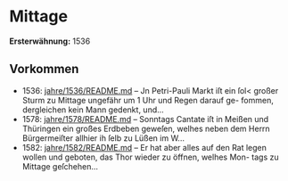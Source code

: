 # Mittage

**Ersterwähnung:** 1536

## Vorkommen
- 1536: [jahre/1536/README.md](../jahre/1536/README.md) – Jn Petri-Pauli Markt iſt ein ſol< großer Sturm
zu Mittage ungefähr um 1 Uhr und Regen darauf ge-
fommen, dergleichen kein Mann gedenkt, und...
- 1578: [jahre/1578/README.md](../jahre/1578/README.md) – Sonntags Cantate iſt in Meißen und Thüringen ein
großes Erdbeben geweſen, welhes neben dem Herrn
Bürgermeiſter allhier ih ſelb zu Lüßen im W...
- 1582: [jahre/1582/README.md](../jahre/1582/README.md) – Er hat aber alles auf den Rat legen wollen
und geboten, das Thor wieder zu öffnen, welhes Mon-
tags zu Mittage geſchehen...
